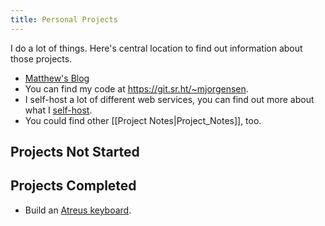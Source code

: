 ```yaml
---
title: Personal Projects
---
```


I do a lot of things. Here's central location to find out information about those projects.

* [Matthew's Blog][blog]
* You can find my code at https://git.sr.ht/~mjorgensen.
* I self-host a lot of different web services, you can find out more about what I [self-host](/Self_Hosting).
* You could find other [[Project Notes|Project_Notes]], too.

[blog]:https://jrgnsn.net/

## Projects Not Started


## Projects Completed

* Build an [Atreus keyboard][atreus].

[atreus]:https://atreus.technomancy.us/